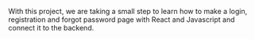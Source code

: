 With this project, we are taking a small step to learn how to make a login, registration and forgot password page with React and Javascript and connect it to the backend.
